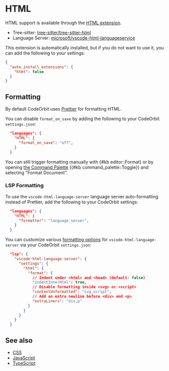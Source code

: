 ﻿# HTML

HTML support is available through the [HTML extension](https://github.com/CodeOrbit-industries/CodeOrbit/tree/main/extensions/html).

- Tree-sitter: [tree-sitter/tree-sitter-html](https://github.com/tree-sitter/tree-sitter-html)
- Language Server: [microsoft/vscode-html-languageservice](https://github.com/microsoft/vscode-html-languageservice)

This extension is automatically installed, but if you do not want to use it, you can add the following to your settings:

```json
{
  "auto_install_extensions": {
    "html": false
  }
}
```

## Formatting

By default CodeOrbit uses [Prettier](https://prettier.io/) for formatting HTML.

You can disable `format_on_save` by adding the following to your CodeOrbit `settings.json`:

```json
  "languages": {
    "HTML": {
      "format_on_save": "off",
    }
  }
```

You can still trigger formatting manually with {#kb editor::Format} or by opening [the Command Palette](..//getting-started.md#command-palette) ({#kb command_palette::Toggle}) and selecting "Format Document".

### LSP Formatting

To use the `vscode-html-language-server` language server auto-formatting instead of Prettier, add the following to your CodeOrbit settings:

```json
  "languages": {
    "HTML": {
      "formatter": "language_server",
    }
  }
```

You can customize various [formatting options](https://code.visualstudio.com/docs/languages/html#_formatting) for `vscode-html-language-server` via your CodeOrbit `settings.json`:

```json
  "lsp": {
    "vscode-html-language-server": {
      "settings": {
        "html": {
          "format": {
            // Indent under <html> and <head> (default: false)
            "indentInnerHtml": true,
            // Disable formatting inside <svg> or <script>
            "contentUnformatted": "svg,script",
            // Add an extra newline before <div> and <p>
            "extraLiners": "div,p"
          }
        }
      }
    }
  }
```

## See also

- [CSS](./css.md)
- [JavaScript](./javascript.md)
- [TypeScript](./typescript.md)
